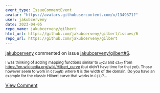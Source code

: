 ```yaml
---
event_type: IssueCommentEvent
avatar: "https://avatars.githubusercontent.com/u/1349371?"
user: jakubcerveny
date: 2023-04-05
repo_name: jakubcerveny/gilbert
html_url: https://github.com/jakubcerveny/gilbert/issues/6
repo_url: https://github.com/jakubcerveny/gilbert
---
```


<a href='https://github.com/jakubcerveny' target='_blank'>jakubcerveny</a> commented on issue <a href='https://github.com/jakubcerveny/gilbert/issues/6' target='_blank'>jakubcerveny/gilbert#6</a>.

<small>I was thinking of adding mapping functions similar to `xy2d` and `d2xy` from https://en.wikipedia.org/wiki/Hilbert_curve (but didn't have time for that yet). Those however seem to work in `O(logN)` where `N` is the width of the domain. Do you have an example for the classic Hilbert curve that works in `O(1)`?...</small>

<a href='https://github.com/jakubcerveny/gilbert/issues/6' target='_blank'>View Comment</a>